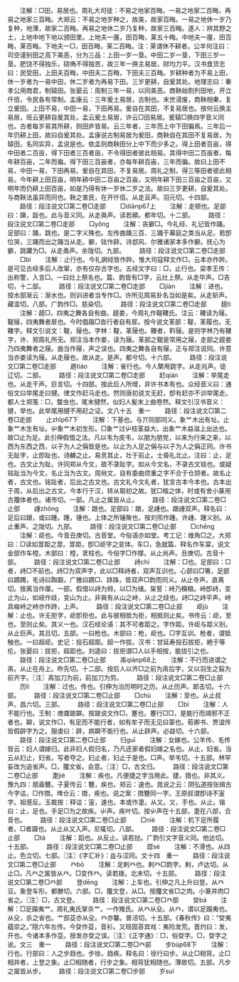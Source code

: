 <!-- { "loadSidebar": true } -->
　　注解：□田，易居也。周礼大司徒：不易之地家百畮，一易之地家二百畮，再易之地家三百畮。大郑云：不易之地岁种之，故美，故家百畮。一易之地休一岁乃复种，地薄，故家二百畮。再易之地休二岁乃复种，故家三百畮。遂人：辨其野之土，上地中地下地以颁田里。上地夫一廛，田百畮，莱五十畮。中地夫一廛，田百畮，莱百畮。下地夫一□，田百畮，莱二百畮。注：莱谓休不耕者。公羊何注曰：司空谨别田之高下美恶，分为三品：上田一岁一垦。中田二岁一垦，下田三岁一垦。肥饶不得独乐，硗埆不得独苦，故三年一换主易居，财均力平。汉书食货志曰：民受田，上田夫百畮，中田夫二百畮，下田夫三百畮。岁耕种者为不易上田，休一岁者为一易中田，休二岁者为再易下田。三岁更耕，自爰其处。地理志曰：秦孝公用商君，制辕田。张晏云：周制三年一易，以同美恶。商鞅始割列田地，开立仟佰，令民各有常制。孟康云：三年爰土易居，古制也。末世浸废，商鞅相秦，复立爰田。上田不易，中田一易，下田再易。爰自在其田，不复易居也。按何云换主易居，班云更耕自爰其处，孟云爰土易居，许云□田易居。爰辕□换四字音义同也。古者每岁易其所耕，则田庐皆易。云三年者，三年而上中下田徧焉。三年后一年仍耕上田，故曰自爰其处。孟康说古制易居为爰田，商鞅自在其田不复易居，为辕田。名同实异，孟说是也。依孟则商鞅田分上中下而少多之。得上田者百亩，得中田者二百亩，得下田者三百者亩，不令得田者彼此相易。其得中田二百亩者，每年耕百亩，二年而徧。得下田三百亩者，亦每年耕百亩，三年而徧。故曰上田不易，中田一易，下田再易。爰自在其田，不复易居。周礼之制，得三等田者彼此相易。今年耕上田百亩，明年耕中田二百亩之百亩，又明年耕下田三百亩之百亩，又明年而仍耕上田百亩，如是乃得有休一岁休二岁之法。故曰三岁更耕，自爰其处。与商鞅法虽异而同也。鞅之害民，在开仟佰。从走亘声。羽元切。十四部。
　　路径：段注说文□第二卷□走部
　　□diānp67上
　　注解：走顿也。足部曰：蹎，跋也。此与音义同。从走眞声。读若顚。都年切。十二部。
　　路径：段注说文□第二卷□走部
　　□yǒnɡ
　　注解：丧擗□。今礼经、礼记皆作踊。足部曰：踊，跳也。是二字义殊也。左传曲踊三百、三踊于幕庭之类当从足。若卽位哭，三踊而出之踊当从走。擗，铉作辟。诗邶风、尔雅诸家本多作擗。抚心为擗，跳躣为□。从走甬声。余陇切。九部。
　　路径：段注说文□第二卷□走部
　　□bì
　　注解：止行也。今礼誷经皆作跸。惟大司寇释文作□，云本亦作跸。是可见古经多后人改窜，亦有仅存古字也。五经文字曰：□，止行也。梁孝王传：出称警，入言□。一曰灶上祭名也。篇、韵皆有□字，云灶上祭。从走毕声。□吉切，十二部。
　　路径：段注说文□第二卷□走部
　　□jiàn
　　注解：进也。按水部渐云：渐水也。则训进者当专作□。许所见周易卦名当如是矣。从走斩声。藏滥切。八部。广韵作□。慈染切。
　　路径：段注说文□第二卷□走部
　　趧tí
　　注解：趧□，四夷之舞各自有曲。趧娄，今周礼作鞮鞻氏。注云：鞻读为屦。鞮屦，四夷舞者屝也。今时倡蹋□沓行者自有屝。按今说文革部：鞮，革履也。无鞻字。释文引说文：鞮，屦也。字林：鞮，革屦也。鞻者，靲屦。是则字林乃有鞻字，许、郑周礼所无。郑注当本作娄，读为屦。革部之鞮是常用之屦，走部之趧娄乃四夷舞者之屦。曲当作屦，声之误也。四夷之舞各自有屦，正与郑注说同。许意当亦娄读为屦。从走屦也，故从走。是声。都兮切。十六部。
　　路径：段注说文□第二卷□走部
　　趒tiáo
　　注解：雀行也。今人槩用跳字。从走兆声。徒辽切。二部。
　　路径：段注说文□第二卷□走部
　　赶qián
　　注解：举尾走也。从走干声。巨言切。十四部。按此后人所增，非许书本有也。众经音义曰：通俗文曰举尾走曰揵。律文作赶马走也。然则唐初说文无赶，卽有赶亦不训举尾走。都人士郑笺：□，螫虫也。尾末揵然，似妇人髪末上曲卷然。释文引汉书音义：揵，举也。此举尾用揵不用赶之证。文八十五　重一
　　路径：段注说文□第二卷□走部
　　止zhǐp67下
　　注解：下基也。与丌同部同义。象艹木出有址。止象艹木生有址。屮象艹木初生形。□象艹过屮枝茎益大。出象艹木益滋上出达也。故□止为足。此引伸假借之法。凡以韦为皮韦，以朋为朋党，以来为行来之来，以西为东西之西，以子为人之偁皆是也。以止为人足之偁与以子为人之偁正同。许书无趾字，止卽趾也。诗麟之止。易贲其止，壮于前止。士昏礼北止。注曰：止，足也。古文止为趾。许同郑从今文，故不录趾字。如从今文名，不录古文铭也。或疑铭趾当为今文，名止当为古文。周尙文，自有委曲烦重之字不合于仓颉者。故名止者，古文也。铭趾者，后出之古文也。古文礼今文礼者，犹言古本今本也。古本出于周，从后出之古文。今本行于汉，转从冣初之故。犹□楷之体，时或有舍小篆用古籒体者也。诸巿切。一部。凡止之属皆从止。
　　路径：段注说文□第二卷□止部
　　歱zhǒnɡ
　　注解：跟也。足部曰：跟，足歱也。跟歱双声。释名曰：足后曰跟，或曰踵。踵，锺也。上体之所锤聚也，按刘煕作踵。许歱、踵义别。从止重声。之陇切。九部。
　　路径：段注说文□第二卷□止部
　　□chēnɡ
　　注解：歫也。今音丑庚切。古音堂。今俗语亦如堂。考工记：维角□之。大郑曰：□读如牚距之牚。牚距，卽□歫字之变体。车□，急就篇、释名作车棠，说文金部作车樘。木部曰：樘，衺柱也。今俗字□作撑。从止尚声。丑庚切。古音十部。
　　路径：段注说文□第二卷□止部
　　歭chí
　　注解：□也。足部曰：□者，歭□不前也。歭□为双声字，此以□释歭者，双声互训也。心部曰□箸，足部曰蹢躅，毛诗曰踟蹰，广雅曰蹢□、跢跦，皆双声□韵而同义。从止寺声。直离切。按离当作厘。一部。假借以歭为偫，以□为储。粊誓：峙乃糗粮。峙卽歭，变止为山，如岐作歧，变山为止。非眞有从山之峙，从止之歧也。歭□之歭平声。峙具峻峙之峙亦作跱，上声。
　　路径：段注说文□第二卷□止部
　　歫jù
　　注解：止也。许无拒字，歫卽拒也。此与彼相抵为拒，相抵则止矣。书传云：歫，至也。至则止矣。其义一也。汉石经论语：其不可者距之。字作距。许歫与距义别。从止巨声。其吕切。五部。一曰枪也。木部曰：枪，歫也。□字互训。枪者，谓抵触也。一曰超歫。史记：投石超距。超一作拔。汉书：甘延寿投石拔拒，絶于等伦。张晏曰：拔拒，超距也。刘逵曰：拔拒谓□人以手相按，能拔引之也。
　　路径：段注说文□第二卷□止部
　　歬qiánp68上
　　注解：不行而进谓之歬。从止在舟上。昨先切。十二部。按后人以齐□之前为歬后字，又以羽生之翦为前齐字。〖注〗歬加刀为前，前加刀为剪。
　　路径：段注说文□第二卷□止部
　　历lì
　　注解：过也。传也。引伸为治历明时之历。从止历声。郞击切。十六部。
　　路径：段注说文□第二卷□止部
　　□chù
　　注解：至也。从止叔声。昌六切。三部。
　　路径：段注说文□第二卷□止部
　　□bì
　　注解：人不能行也。王制：瘖聋跛躃。按跛说文作□，蹇也。蹇行□□，是能行而竵邪不正者也。躃，说文作□，有足而不能行者，如有牟子而无见曰蒙也。荀卿书、贾谊传皆假辟字为之。服虔曰：辟，病躃不能行也。从止辟声。必益切。十六部。
　　路径：段注说文□第二卷□止部
　　归ɡuī
　　注解：女嫁也。公羊传、毛传皆云：妇人谓嫁归。此非妇人假归名，乃凡还家者假妇嫁之名也。从止，妇省。当云从妇止，妇省。写者夺之。妇止者，妇止于是也。□声。举韦切。十五部。林罕妄改为追省声。□，籒文省。会意。〖注〗□，古文归。
　　路径：段注说文□第二卷□止部
　　疌jié
　　注解：疾也。凡便捷之字当用此。捷，猎也。非其义。豫九四：朋盍簪。子夏传云：簪，疾也。郑云：速也。晁说之云：阴弘道按张揖古今字诂，□作撍。埤仓云：撍，疾也。说之案：撍簪同一字。王原叔谓卽诗不寁字。祖感反。玉裁按：释诂：寁，速也。本或作疌。从又。又，手也。从止。锴曰：止，足也。手足□为之故疾。屮声。疾叶切。按屮声在十五部，疌在八部，合音也。
　　路径：段注说文□第二卷□止部
　　□niè
　　注解：机下足所履者。□者蹑也。从止从又入声。尼辄切。八部。
　　路径：段注说文□第二卷□止部
　　□tà
　　注解：蹈也。从反止。读若挞。广韵引文字音义同。他达切。十五部。
　　路径：段注说文□第二卷□止部
　　歰sè
　　注解：不滑也。从四止。色立切。七部。〖注〗《字汇补》：歮与涩同。文十四　重一
　　路径：段注说文□第二卷□止部
　　癶bō
　　注解：足剌癶也。剌癶□韵字。剌，卢达切。从止□。凡癶之属皆从癶。□变作癶。读若拨。北末切。十五部。
　　路径：段注说文□第二卷□癶部
　　登dēnɡ
　　注解：上车也。引伸之凡上升曰登。从癶豆。象登车形。都滕切。六部。□，籒文登，从□。按籒文省□之肉。小篆并肉□省之。〖注〗□，古文登。
　　路径：段注说文□第二卷□癶部
　　癹bá
　　注解：□足蹋夷艹。周礼夷氏掌杀艹。一作雉氏。从癶从殳。从癶，谓以足蹋夷也。从殳，杀之省也。艹部芟亦从殳。癶亦馨。普活切。十五部。《春秋传》曰：“癹夷蕴崇之。”隠六年左传。今癹作芟，音衫。又班固荅宾戏：夷险发荒。晋灼曰：发，开也。今诸本多作芟。按发亦癹之误。〖注〗《正字通》：□，俗癹字。□，癹字之讹。文三　重一
　　路径：段注说文□第二卷□癶部
　　步bùp68下
　　注解：行也。行部曰：人之步趋也。步徐，趋疾。释名曰：徐行曰步。从止□相背。止□相并者，上登之象。止□相随者，行步之象。相背犹相随也。薄故切。五部。凡步之属皆从步。
　　路径：段注说文□第二卷□步部
　　岁suì

